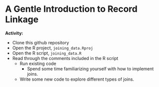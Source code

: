 # A Gentle Introduction to Record Linkage

**Activity:**

-  Clone this github repository
-  Open the R project, `joining_data.Rproj`
-  Open the R script, `joining_data.R`
-  Read through the comments included in the R script
    -  Run existing code
        -  Spend some time familiarizing yourself with how to implement joins.
    -  Write some new code to explore different types of joins.
 

